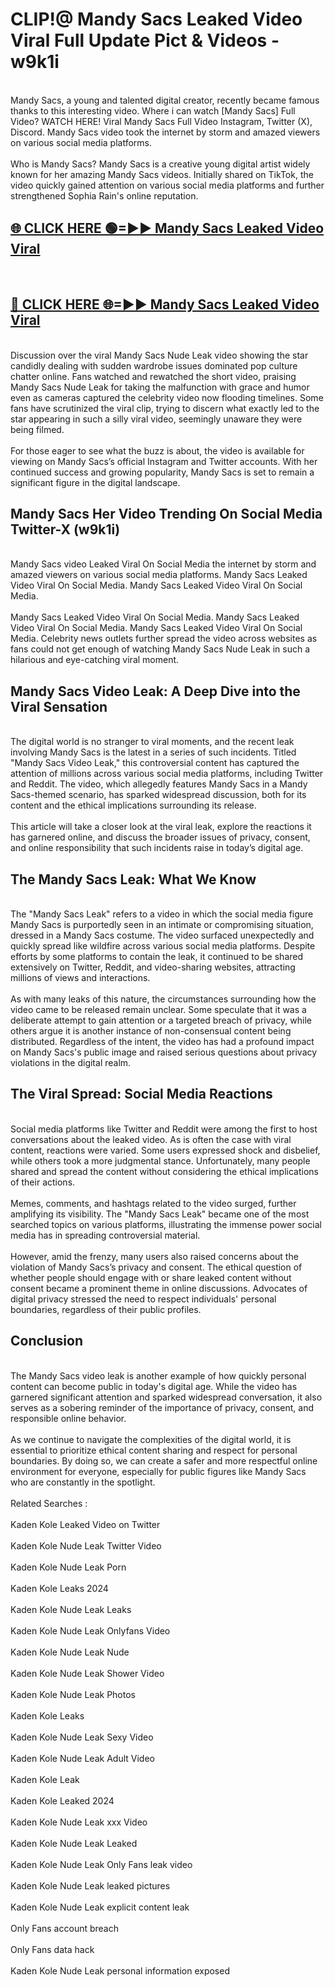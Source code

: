 # CLIP!@ Mandy Sacs Leaked Video Viral Full Update Pict & Videos - w9k1i
<br>
Mandy Sacs, a young and talented digital creator, recently became famous thanks to this interesting video. Where i can watch [Mandy Sacs] Full Video? WATCH HERE! Viral Mandy Sacs Full Video Instagram, Twitter (X), Discord. Mandy Sacs video took the internet by storm and amazed viewers on various social media platforms.
<br><br>
Who is Mandy Sacs? Mandy Sacs is a creative young digital artist widely known for her amazing Mandy Sacs videos. Initially shared on TikTok, the video quickly gained attention on various social media platforms and further strengthened Sophia Rain's online reputation.
<br>
<h2><a href="https://bestclip.site?title=Mandy_Sacs">🌐 CLICK HERE 🟢=►► Mandy Sacs Leaked Video Viral</a></h2>
<br>
<h2><a href="https://bestclip.site?title=Mandy_Sacs">🔴 CLICK HERE 🌐=►► Mandy Sacs Leaked Video Viral</a></h2>
<br>
Discussion over the viral Mandy Sacs Nude Leak video showing the star candidly dealing with sudden wardrobe issues dominated pop culture chatter online. Fans watched and rewatched the short video, praising Mandy Sacs Nude Leak for taking the malfunction with grace and humor even as cameras captured the celebrity video now flooding timelines. Some fans have scrutinized the viral clip, trying to discern what exactly led to the star appearing in such a silly viral video, seemingly unaware they were being filmed.
<br><br>
For those eager to see what the buzz is about, the video is available for viewing on Mandy Sacs’s official Instagram and Twitter accounts. With her continued success and growing popularity, Mandy Sacs is set to remain a significant figure in the digital landscape.
<br>
<h2>Mandy Sacs Her Video Trending On Social Media Twitter-X (w9k1i)</h2>
<br>
Mandy Sacs video Leaked Viral On Social Media the internet by storm and amazed viewers on various social media platforms. Mandy Sacs Leaked Video Viral On Social Media. Mandy Sacs Leaked Video Viral On Social Media.
<br><br>
Mandy Sacs Leaked Video Viral On Social Media. Mandy Sacs Leaked Video Viral On Social Media. Mandy Sacs Leaked Video Viral On Social Media. Celebrity news outlets further spread the video across websites as fans could not get enough of watching Mandy Sacs Nude Leak in such a hilarious and eye-catching viral moment.
<br>
<h2>Mandy Sacs Video Leak: A Deep Dive into the Viral Sensation</h2>
<br>
The digital world is no stranger to viral moments, and the recent leak involving Mandy Sacs is the latest in a series of such incidents. Titled "Mandy Sacs Video Leak," this controversial content has captured the attention of millions across various social media platforms, including Twitter and Reddit. The video, which allegedly features Mandy Sacs in a Mandy Sacs-themed scenario, has sparked widespread discussion, both for its content and the ethical implications surrounding its release.
<br><br>
This article will take a closer look at the viral leak, explore the reactions it has garnered online, and discuss the broader issues of privacy, consent, and online responsibility that such incidents raise in today’s digital age.
<br>
<h2>The Mandy Sacs Leak: What We Know</h2>
<br>
The "Mandy Sacs Leak" refers to a video in which the social media figure Mandy Sacs is purportedly seen in an intimate or compromising situation, dressed in a Mandy Sacs costume. The video surfaced unexpectedly and quickly spread like wildfire across various social media platforms. Despite efforts by some platforms to contain the leak, it continued to be shared extensively on Twitter, Reddit, and video-sharing websites, attracting millions of views and interactions.
<br><br>
As with many leaks of this nature, the circumstances surrounding how the video came to be released remain unclear. Some speculate that it was a deliberate attempt to gain attention or a targeted breach of privacy, while others argue it is another instance of non-consensual content being distributed. Regardless of the intent, the video has had a profound impact on Mandy Sacs's public image and raised serious questions about privacy violations in the digital realm.
<br>
<h2>The Viral Spread: Social Media Reactions</h2>
<br>
Social media platforms like Twitter and Reddit were among the first to host conversations about the leaked video. As is often the case with viral content, reactions were varied. Some users expressed shock and disbelief, while others took a more judgmental stance. Unfortunately, many people shared and spread the content without considering the ethical implications of their actions.
<br><br>
Memes, comments, and hashtags related to the video surged, further amplifying its visibility. The "Mandy Sacs Leak" became one of the most searched topics on various platforms, illustrating the immense power social media has in spreading controversial material.
<br><br>
However, amid the frenzy, many users also raised concerns about the violation of Mandy Sacs’s privacy and consent. The ethical question of whether people should engage with or share leaked content without consent became a prominent theme in online discussions. Advocates of digital privacy stressed the need to respect individuals' personal boundaries, regardless of their public profiles.
<br>
<h2>Conclusion</h2>
<br>
The Mandy Sacs video leak is another example of how quickly personal content can become public in today's digital age. While the video has garnered significant attention and sparked widespread conversation, it also serves as a sobering reminder of the importance of privacy, consent, and responsible online behavior.
<br><br>
As we continue to navigate the complexities of the digital world, it is essential to prioritize ethical content sharing and respect for personal boundaries. By doing so, we can create a safer and more respectful online environment for everyone, especially for public figures like Mandy Sacs who are constantly in the spotlight.
<br><br>
Related Searches :
<br><br>
Kaden Kole Leaked Video on Twitter
<br><br>
Kaden Kole Nude Leak Twitter Video
<br><br>
Kaden Kole Nude Leak Porn
<br><br>
Kaden Kole Leaks 2024
<br><br>
Kaden Kole Nude Leak Leaks
<br><br>
Kaden Kole Nude Leak Onlyfans Video
<br><br>
Kaden Kole Nude Leak Nude
<br><br>
Kaden Kole Nude Leak Shower Video
<br><br>
Kaden Kole Nude Leak Photos
<br><br>
Kaden Kole Leaks
<br><br>
Kaden Kole Nude Leak Sexy Video
<br><br>
Kaden Kole Nude Leak Adult Video
<br><br>
Kaden Kole Leak
<br><br>
Kaden Kole Leaked 2024
<br><br>
Kaden Kole Nude Leak xxx Video
<br><br>
Kaden Kole Nude Leak Leaked
<br><br>
Kaden Kole Nude Leak Only Fans leak video
<br><br>
Kaden Kole Nude Leak leaked pictures
<br><br>
Kaden Kole Nude Leak explicit content leak
<br><br>
Only Fans account breach
<br><br>
Only Fans data hack
<br><br>
Kaden Kole Nude Leak personal information exposed